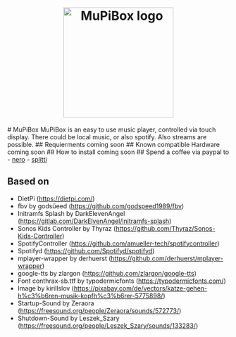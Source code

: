 <h1 align="center"><img src="https://raw.githubusercontent.com/splitti/MuPiBox/main/media/images/splash.png" alt="MuPiBox logo" height="250" loading="lazy"></h1>
# MuPiBox
MuPiBox is an easy to use music player, controlled via touch display. There could be local music, or also spotify. Also streams are possible.
## Requierments
coming soon
## Known compatible Hardware
coming soon
## How to install
coming soon
## Spend a coffee via paypal to
- <a href="https://paypal.me/EGerhardt" target="_blank">nero</a>
- <a href="https://paypal.me/splittscheid" target="_blank">splitti</a>

## Based on
- DietPi (https://dietpi.com/)
- fbv by godsüeed (https://github.com/godspeed1989/fbv)
- Initramfs Splash by DarkElevenAngel (https://gitlab.com/DarkElvenAngel/initramfs-splash)
- Sonos Kids Controller by Thyraz (https://github.com/Thyraz/Sonos-Kids-Controller)
- SpotifyController (https://github.com/amueller-tech/spotifycontroller)
- Spotifyd (https://github.com/Spotifyd/spotifyd)
- mplayer-wrapper by derhuerst (https://github.com/derhuerst/mplayer-wrapper)
- google-tts by zlargon (https://github.com/zlargon/google-tts)
- Font conthrax-sb.ttf by typodermicfonts (https://typodermicfonts.com/)
- Image by kirillslov (https://pixabay.com/de/vectors/katze-gehen-h%c3%b6ren-musik-kopfh%c3%b6rer-5775898/)
- Startup-Sound by Zeraora (https://freesound.org/people/Zeraora/sounds/572773/)
- Shutdown-Sound by Leszek_Szary (https://freesound.org/people/Leszek_Szary/sounds/133283/)
